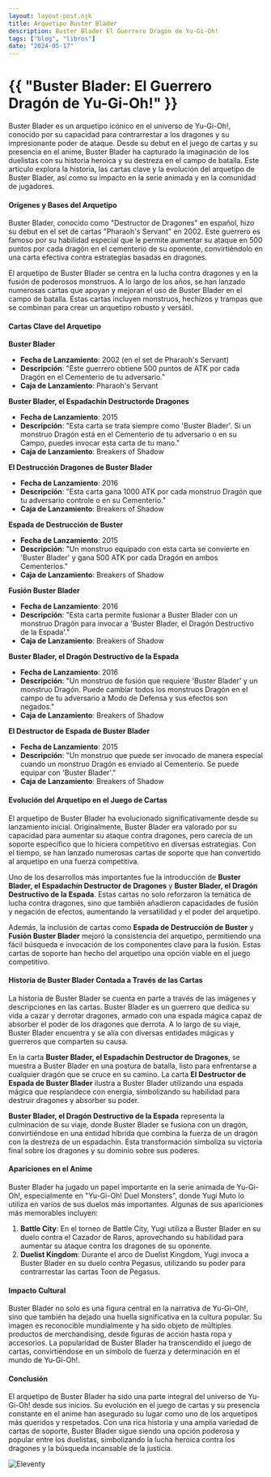 ```yaml
---
layout: layout-post.njk
title: Arquetipo Buster Blader
description: Buster Blader El Guerrero Dragón de Yu-Gi-Oh!
tags: ["blog", "libros"]
date: "2024-05-17"
---
```


# {{ "Buster Blader: El Guerrero Dragón de Yu-Gi-Oh!" }}

Buster Blader es un arquetipo icónico en el universo de Yu-Gi-Oh!, conocido por su capacidad para contrarrestar a los dragones y su impresionante poder de ataque. Desde su debut en el juego de cartas y su presencia en el anime, Buster Blader ha capturado la imaginación de los duelistas con su historia heroica y su destreza en el campo de batalla. Este artículo explora la historia, las cartas clave y la evolución del arquetipo de Buster Blader, así como su impacto en la serie animada y en la comunidad de jugadores.

#### Orígenes y Bases del Arquetipo

Buster Blader, conocido como "Destructor de Dragones" en español, hizo su debut en el set de cartas "Pharaoh's Servant" en 2002. Este guerrero es famoso por su habilidad especial que le permite aumentar su ataque en 500 puntos por cada dragón en el cementerio de su oponente, convirtiéndolo en una carta efectiva contra estrategias basadas en dragones.

El arquetipo de Buster Blader se centra en la lucha contra dragones y en la fusión de poderosos monstruos. A lo largo de los años, se han lanzado numerosas cartas que apoyan y mejoran el uso de Buster Blader en el campo de batalla. Estas cartas incluyen monstruos, hechizos y trampas que se combinan para crear un arquetipo robusto y versátil.

#### Cartas Clave del Arquetipo

**Buster Blader**
- **Fecha de Lanzamiento**: 2002 (en el set de Pharaoh's Servant)
- **Descripción**: "Este guerrero obtiene 500 puntos de ATK por cada Dragón en el Cementerio de tu adversario."
- **Caja de Lanzamiento**: Pharaoh's Servant

**Buster Blader, el Espadachín Destructorde Dragones**
- **Fecha de Lanzamiento**: 2015
- **Descripción**: "Esta carta se trata siempre como 'Buster Blader'. Si un monstruo Dragón está en el Cementerio de tu adversario o en su Campo, puedes invocar esta carta de tu mano."
- **Caja de Lanzamiento**: Breakers of Shadow

**El Destrucción Dragones de Buster Blader**
- **Fecha de Lanzamiento**: 2016
- **Descripción**: "Esta carta gana 1000 ATK por cada monstruo Dragón que tu adversario controle o en su Cementerio."
- **Caja de Lanzamiento**: Breakers of Shadow

**Espada de Destrucción de Buster**
- **Fecha de Lanzamiento**: 2015
- **Descripción**: "Un monstruo equipado con esta carta se convierte en 'Buster Blader' y gana 500 ATK por cada Dragón en ambos Cementerios."
- **Caja de Lanzamiento**: Breakers of Shadow

**Fusión Buster Blader**
- **Fecha de Lanzamiento**: 2016
- **Descripción**: "Esta carta permite fusionar a Buster Blader con un monstruo Dragón para invocar a 'Buster Blader, el Dragón Destructivo de la Espada'."
- **Caja de Lanzamiento**: Breakers of Shadow

**Buster Blader, el Dragón Destructivo de la Espada**
- **Fecha de Lanzamiento**: 2016
- **Descripción**: "Un monstruo de fusión que requiere 'Buster Blader' y un monstruo Dragón. Puede cambiar todos los monstruos Dragón en el campo de tu adversario a Modo de Defensa y sus efectos son negados."
- **Caja de Lanzamiento**: Breakers of Shadow

**El Destructor de Espada de Buster Blader**
- **Fecha de Lanzamiento**: 2015
- **Descripción**: "Un monstruo que puede ser invocado de manera especial cuando un monstruo Dragón es enviado al Cementerio. Se puede equipar con 'Buster Blader'."
- **Caja de Lanzamiento**: Breakers of Shadow

#### Evolución del Arquetipo en el Juego de Cartas

El arquetipo de Buster Blader ha evolucionado significativamente desde su lanzamiento inicial. Originalmente, Buster Blader era valorado por su capacidad para aumentar su ataque contra dragones, pero carecía de un soporte específico que lo hiciera competitivo en diversas estrategias. Con el tiempo, se han lanzado numerosas cartas de soporte que han convertido al arquetipo en una fuerza competitiva.

Uno de los desarrollos más importantes fue la introducción de **Buster Blader, el Espadachín Destructor de Dragones** y **Buster Blader, el Dragón Destructivo de la Espada**. Estas cartas no solo reforzaron la temática de lucha contra dragones, sino que también añadieron capacidades de fusión y negación de efectos, aumentando la versatilidad y el poder del arquetipo.

Además, la inclusión de cartas como **Espada de Destrucción de Buster** y **Fusión Buster Blader** mejoró la consistencia del arquetipo, permitiendo una fácil búsqueda e invocación de los componentes clave para la fusión. Estas cartas de soporte han hecho del arquetipo una opción viable en el juego competitivo.

#### Historia de Buster Blader Contada a Través de las Cartas

La historia de Buster Blader se cuenta en parte a través de las imágenes y descripciones en las cartas. Buster Blader es un guerrero que dedica su vida a cazar y derrotar dragones, armado con una espada mágica capaz de absorber el poder de los dragones que derrota. A lo largo de su viaje, Buster Blader encuentra y se alía con diversas entidades mágicas y guerreros que comparten su causa.

En la carta **Buster Blader, el Espadachín Destructor de Dragones**, se muestra a Buster Blader en una postura de batalla, listo para enfrentarse a cualquier dragón que se cruce en su camino. La carta **El Destructor de Espada de Buster Blader** ilustra a Buster Blader utilizando una espada mágica que resplandece con energía, simbolizando su habilidad para destruir dragones y absorber su poder.

**Buster Blader, el Dragón Destructivo de la Espada** representa la culminación de su viaje, donde Buster Blader se fusiona con un dragón, convirtiéndose en una entidad híbrida que combina la fuerza de un dragón con la destreza de un espadachín. Esta transformación simboliza su victoria final sobre los dragones y su dominio sobre sus poderes.

#### Apariciones en el Anime

Buster Blader ha jugado un papel importante en la serie animada de Yu-Gi-Oh!, especialmente en "Yu-Gi-Oh! Duel Monsters", donde Yugi Muto lo utiliza en varios de sus duelos más importantes. Algunas de sus apariciones más memorables incluyen:

1. **Battle City**: En el torneo de Battle City, Yugi utiliza a Buster Blader en su duelo contra el Cazador de Raros, aprovechando su habilidad para aumentar su ataque contra los dragones de su oponente.
2. **Duelist Kingdom**: Durante el arco de Duelist Kingdom, Yugi invoca a Buster Blader en su duelo contra Pegasus, utilizando su poder para contrarrestar las cartas Toon de Pegasus.

#### Impacto Cultural

Buster Blader no solo es una figura central en la narrativa de Yu-Gi-Oh!, sino que también ha dejado una huella significativa en la cultura popular. Su imagen es reconocible mundialmente y ha sido objeto de múltiples productos de merchandising, desde figuras de acción hasta ropa y accesorios. La popularidad de Buster Blader ha transcendido el juego de cartas, convirtiéndose en un símbolo de fuerza y determinación en el mundo de Yu-Gi-Oh!.

#### Conclusión

El arquetipo de Buster Blader ha sido una parte integral del universo de Yu-Gi-Oh! desde sus inicios. Su evolución en el juego de cartas y su presencia constante en el anime han asegurado su lugar como uno de los arquetipos más queridos y respetados. Con una rica historia y una amplia variedad de cartas de soporte, Buster Blader sigue siendo una opción poderosa y popular entre los duelistas, simbolizando la lucha heroica contra los dragones y la búsqueda incansable de la justicia.

![Eleventy](/img/eleventy.svg)
